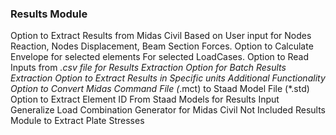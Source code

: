 ### Results Module
Option to Extract Results from Midas Civil Based on User input for Nodes Reaction, Nodes Displacement, Beam Section Forces.
Option to Calculate Envelope for selected elements For selected LoadCases.
Option to Read Inputs from *.csv file for Results Extraction
Option for Batch Results Extraction
Option to Extract Results in Specific units
Additional Functionality
Option to Convert Midas Command File (*.mct) to Staad Model File (*.std)
Option to Extract Element ID From Staad Models for Results Input
Generalize Load Combination Generator for Midas Civil
Not Included
Results Module to Extract Plate Stresses